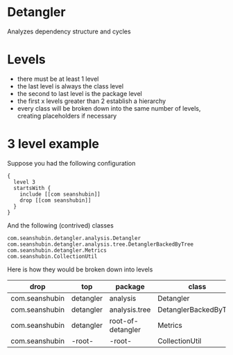 # Detangler

Analyzes dependency structure and cycles

# Levels
- there must be at least 1 level
- the last level is always the class level
- the second to last level is the package level
- the first x levels greater than 2 establish a hierarchy
- every class will be broken down into the same number of levels, creating placeholders if necessary

# 3 level example

Suppose you had the following configuration

    {
      level 3
      startsWith {
        include [[com seanshubin]]
        drop [[com seanshubin]]
      }
    }

And the following (contrived) classes

    com.seanshubin.detangler.analysis.Detangler
    com.seanshubin.detangler.analysis.tree.DetanglerBackedByTree
    com.seanshubin.detangler.Metrics
    com.seanshubin.CollectionUtil

Here is how they would be broken down into levels

| drop           | top       | package           | class                 |
| -------------- | --------- | ----------------- | --------------------- |
| com.seanshubin | detangler | analysis          | Detangler             |
| com.seanshubin | detangler | analysis.tree     | DetanglerBackedByTree |
| com.seanshubin | detangler | root-of-detangler | Metrics               |
| com.seanshubin | -root-    | -root-            | CollectionUtil        |

